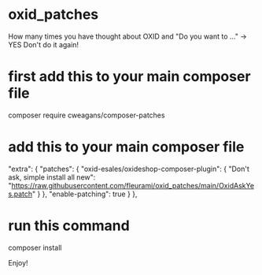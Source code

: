 # oxid_patches
How many times you have thought about OXID and "Do you want to ..." -> YES 
Don't do it again!

# first add this to your main composer file
composer require cweagans/composer-patches

# add this to your main composer file
  "extra": {
    "patches": {
      "oxid-esales/oxideshop-composer-plugin": {
        "Don't ask, simple install all new": "https://raw.githubusercontent.com/fleurami/oxid_patches/main/OxidAskYes.patch"
      }
    },
    "enable-patching": true
    }
  },

# run this command
composer install

Enjoy!
